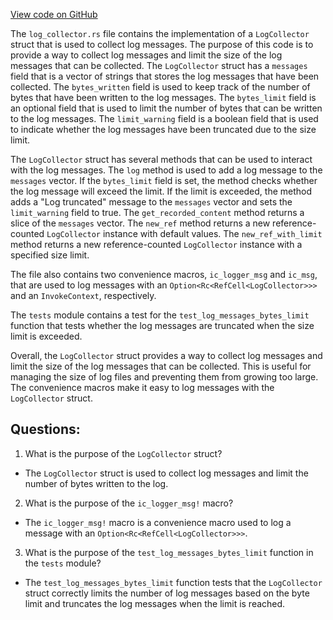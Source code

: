 [View code on GitHub](https://github.com/solana-labs/solana/blob/master/program-runtime/src/log_collector.rs)

The `log_collector.rs` file contains the implementation of a `LogCollector` struct that is used to collect log messages. The purpose of this code is to provide a way to collect log messages and limit the size of the log messages that can be collected. The `LogCollector` struct has a `messages` field that is a vector of strings that stores the log messages that have been collected. The `bytes_written` field is used to keep track of the number of bytes that have been written to the log messages. The `bytes_limit` field is an optional field that is used to limit the number of bytes that can be written to the log messages. The `limit_warning` field is a boolean field that is used to indicate whether the log messages have been truncated due to the size limit.

The `LogCollector` struct has several methods that can be used to interact with the log messages. The `log` method is used to add a log message to the `messages` vector. If the `bytes_limit` field is set, the method checks whether the log message will exceed the limit. If the limit is exceeded, the method adds a "Log truncated" message to the `messages` vector and sets the `limit_warning` field to true. The `get_recorded_content` method returns a slice of the `messages` vector. The `new_ref` method returns a new reference-counted `LogCollector` instance with default values. The `new_ref_with_limit` method returns a new reference-counted `LogCollector` instance with a specified size limit.

The file also contains two convenience macros, `ic_logger_msg` and `ic_msg`, that are used to log messages with an `Option<Rc<RefCell<LogCollector>>>` and an `InvokeContext`, respectively.

The `tests` module contains a test for the `test_log_messages_bytes_limit` function that tests whether the log messages are truncated when the size limit is exceeded.

Overall, the `LogCollector` struct provides a way to collect log messages and limit the size of the log messages that can be collected. This is useful for managing the size of log files and preventing them from growing too large. The convenience macros make it easy to log messages with the `LogCollector` struct.
## Questions: 
 1. What is the purpose of the `LogCollector` struct?
- The `LogCollector` struct is used to collect log messages and limit the number of bytes written to the log.

2. What is the purpose of the `ic_logger_msg!` macro?
- The `ic_logger_msg!` macro is a convenience macro used to log a message with an `Option<Rc<RefCell<LogCollector>>>`.

3. What is the purpose of the `test_log_messages_bytes_limit` function in the `tests` module?
- The `test_log_messages_bytes_limit` function tests that the `LogCollector` struct correctly limits the number of log messages based on the byte limit and truncates the log messages when the limit is reached.